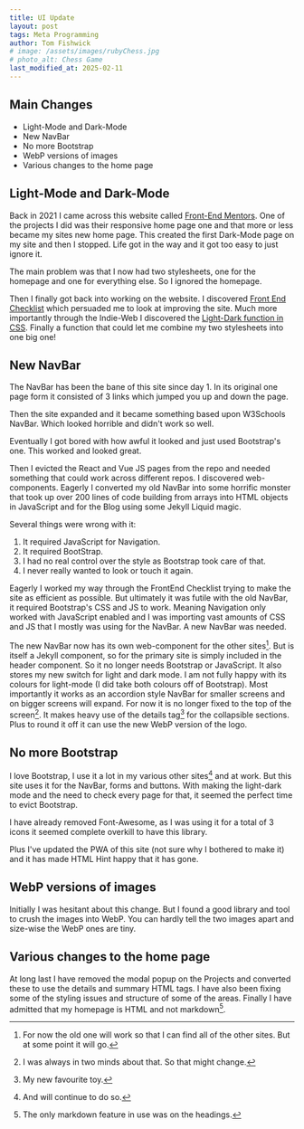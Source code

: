 ```yaml
---
title: UI Update
layout: post
tags: Meta Programming
author: Tom Fishwick
# image: /assets/images/rubyChess.jpg
# photo_alt: Chess Game
last_modified_at: 2025-02-11
---
```


## Main Changes

- Light-Mode and Dark-Mode
- New NavBar
- No more Bootstrap
- WebP versions of images
- Various changes to the home page

## Light-Mode and Dark-Mode

Back in 2021 I came across this website called [Front-End Mentors](https://www.frontendmentor.io/).
One of the projects I did was their responsive home page one and that more or less became my sites new home page.
This created the first Dark-Mode page on my site and then I stopped.
Life got in the way and it got too easy to just ignore it.

The main problem was that I now had two stylesheets, one for the homepage and one for everything else.
So I ignored the homepage.

Then I finally got back into working on the website.
I discovered [Front End Checklist](https://frontendchecklist.io/) which persuaded me to look at improving the site.
Much more importantly through the Indie-Web I discovered the [Light-Dark function in CSS](https://css-tricks.com/come-to-the-light-dark-side/).
Finally a function that could let me combine my two stylesheets into one big one!

## New NavBar

The NavBar has been the bane of this site since day 1.
In its original one page form it consisted of 3 links which jumped you up and down the page.

Then the site expanded and it became something based upon W3Schools NavBar. Which looked horrible and didn't work so well.

Eventually I got bored with how awful it looked and just used Bootstrap's one. This worked and looked great.

Then I evicted the React and Vue JS pages from the repo and needed something that could work across different repos.
I discovered web-components.
Eagerly I converted my old NavBar into some horrific monster that took up over 200 lines of code building from arrays into HTML objects in JavaScript and for the Blog using some Jekyll Liquid magic.

Several things were wrong with it:

1. It required JavaScript for Navigation.
2. It required BootStrap.
3. I had no real control over the style as Bootstrap took care of that.
4. I never really wanted to look or touch it again.

Eagerly I worked my way through the FrontEnd Checklist trying to make the site as efficient as possible.
But ultimately it was futile with the old NavBar, it required Bootstrap's CSS and JS to work.
Meaning Navigation only worked with JavaScript enabled and I was importing vast amounts of CSS and JS that I mostly was using for the NavBar.
A new NavBar was needed.

The new NavBar now has its own web-component for the other sites[^2].
But is itself a Jekyll component, so for the primary site is simply included in the header component.
So it no longer needs Bootstrap or JavaScript.
It also stores my new switch for light and dark mode.
I am not fully happy with its colours for light-mode (I did take both colours off of Bootstrap).
Most importantly it works as an accordion style NavBar for smaller screens and on bigger screens will expand.
For now it is no longer fixed to the top of the screen[^3].
It makes heavy use of the details tag[^4] for the collapsible sections.
Plus to round it off it can use the new WebP version of the logo.

## No more Bootstrap

I love Bootstrap, I use it a lot in my various other sites[^1] and at work.
But this site uses it for the NavBar, forms and buttons.
With making the light-dark mode and the need to check every page for that, it seemed the perfect time to evict Bootstrap.

I have already removed Font-Awesome, as I was using it for a total of 3 icons it seemed complete overkill to have this library.

Plus I've updated the PWA of this site (not sure why I bothered to make it) and it has made HTML Hint happy that it has gone.

## WebP versions of images

Initially I was hesitant about this change.
But I found a good library and tool to crush the images into WebP.
You can hardly tell the two images apart and size-wise the WebP ones are tiny.

## Various changes to the home page

At long last I have removed the modal popup on the Projects and converted these to use the details and summary HTML tags.
I have also been fixing some of the styling issues and structure of some of the areas.
Finally I have admitted that my homepage is HTML and not markdown[^6].

[^1]: And will continue to do so.

[^2]:
    For now the old one will work so that I can find all of the other sites.
    But at some point it will go.

[^3]: I was always in two minds about that. So that might change.

[^4]: My new favourite toy[^5].

[^5]: Only kidding you wonderful markdown footnotes.

[^6]: The only markdown feature in use was on the headings.
